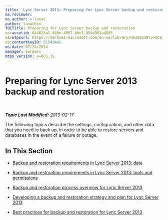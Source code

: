 ```yaml
---
title: 'Lync Server 2013: Preparing for Lync Server backup and restoration'
ms.reviewer: 
ms.author: v-lanac
author: lanachin
TOCTitle: Preparing for Lync Server backup and restoration
ms:assetid: 044623a1-948e-4957-b6e1-354d301ad505
ms:mtpsurl: https://technet.microsoft.com/en-us/library/Hh202159(v=OCS.15)
ms:contentKeyID: 51541442
ms.date: 07/23/2014
manager: serdars
mtps_version: v=OCS.15
---
```


<div data-xmlns="http://www.w3.org/1999/xhtml">

<div class="topic" data-xmlns="http://www.w3.org/1999/xhtml" data-msxsl="urn:schemas-microsoft-com:xslt" data-cs="http://msdn.microsoft.com/en-us/">

<div data-asp="http://msdn2.microsoft.com/asp">

# Preparing for Lync Server 2013 backup and restoration

</div>

<div id="mainSection">

<div id="mainBody">

<span> </span>

_**Topic Last Modified:** 2013-02-17_

The following topics describe the settings, configuration, and other data that you need to back up, in order to be able to restore servers and databases in the event of a failure or outage.

<div>

## In This Section

  - [Backup and restoration requirements in Lync Server 2013: data](lync-server-2013-backup-and-restoration-requirements-data.md)

  - [Backup and restoration requirements in Lync Server 2013: tools and permissions](lync-server-2013-backup-and-restoration-requirements-tools-and-permissions.md)

  - [Backup and restoration process overview for Lync Server 2013](lync-server-2013-backup-and-restoration-process-overview.md)

  - [Developing a backup and restoration strategy and plan for Lync Server 2013](lync-server-2013-developing-a-backup-and-restoration-strategy-and-plan.md)

  - [Best practices for backup and restoration for Lync Server 2013](lync-server-2013-best-practices-for-backup-and-restoration.md)

</div>

</div>

<span> </span>

</div>

</div>

</div>

